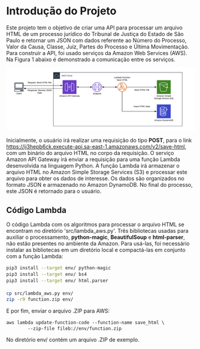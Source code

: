 # Introdução do Projeto 

Este projeto tem o objetivo de criar uma API para processar um arquivo
HTML de um processo jurídico do Tribunal de Justiça do Estado de São Paulo
e retornar um JSON com dados referente ao Número do Processo, Valor da Causa,
Classe, Juiz, Partes do Processo e Última Movimentação. Para 
construir a API, foi usado serviços da Amazon Web Services (AWS).
 Na Figura 1 abaixo é demonstrado a comunicação entre os serviços. 

![Figure 1](readme_files/arq.png)

Inicialmente, o usuário irá realizar uma requisição do tipo **POST**, para o link https://ij3hepb6ck.execute-api.sa-east-1.amazonaws.com/v2/save-html,
com um binário do arquivo HTML no corpo da requisição. O serviço Amazon
API Gateway irá enviar a requisição para uma função Lambda 
desenvolvida na linguagem Python. A função Lambda irá armazenar o arquivo HTML
no Amazon Simple Storage Services (S3) e processar este arquivo
para obter os dados de interesse. Os dados são organizados no formato JSON
e armazenado no Amazon DynamoDB. No final do processo, este JSON é retornado
para o usuário.

## Código Lambda

O código Lambda com os algoritmos para processar o arquivo HTML se encontram no diretório 'src/lambda_aws.py'.
Três bibliotecas usadas para auxiliar o processamento, **python-magic**, **BeautifulSoup** e **html-parser**, 
não estão presentes no ambiente da Amazon. Para
usá-las, foi necessário instalar as bibliotecas em um diretório local e
 compactá-las em conjunto com a função Lambda:
 
 ```bash
pip3 install --target env/ python-magic
pip3 install --target env/ bs4
pip3 install --target env/ html.parser

cp src/lambda_aws.py env/
zip -r9 function.zip env/
```

E por fim, enviar o arquivo .ZIP para AWS:

```
aws lambda update-function-code --function-name save_html \
        --zip-file fileb://env/function.zip 
```

No diretório env/ contém um arquivo .ZIP de exemplo.


 